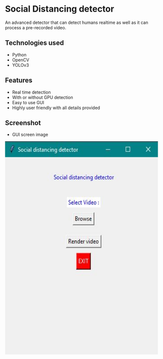 # Social Distancing detector

An advanced detector that can detect humans realtime as well as it can process a pre-recorded video.

## Technologies used

* Python
* OpenCV
* YOLOv3

## Features

* Real time detection
* With or without GPU detection
* Easy to use GUI
* Highly user friendly with all details provided


## Screenshot

* GUI screen image
<img src="ss.JPG" height=700px>
